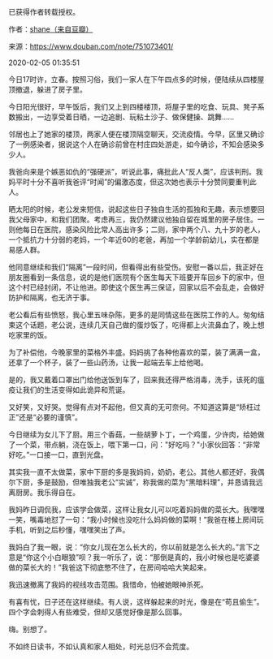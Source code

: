 已获得作者转载授权。


作者：[shane（来自豆瓣）](https://www.douban.com/people/37164735/)


来源：https://www.douban.com/note/751073401/


2020-02-05 01:35:51


今日17时许，立春。按照习俗，我们一家人在下午四点多的时候，便陆续从四楼屋顶撤退，躲进了房子里。  

今日阳光很好，早午饭后，我们又上到四楼楼顶，将屋子里的吃食、玩具、凳子系数搬出，一边享受着日晒，一边追剧、玩粘土沙子、做保健操、跳舞……  

邻居也上了她家的楼顶，两家人便在楼顶隔空聊天，交流疫情。今早，区里又确诊了一例感染者，据说这个人在确诊前曾在村庄四处游走，如今确诊，不知会感染多少人。  

我爸向来是个嫉恶如仇的“强硬派”，听说此事，痛批此人“反人类”，应该判刑。我妈平时十分不喜听我爸评“时闻”的偏激态度，但这次她也表示十分赞同要重判此人。  

晒太阳的时候，老公发来短信，说起这些日子独自生活的孤独和无趣，表示想要回我父母家中，和我们团聚。考虑再三，我仍然建议他独自留在城里的房子居住。一则他每日在医院，感染风险比常人高出许多；二则，家中两个八、九十岁的老人，一个抵抗力十分弱的老妈，一个年近60的老爸，再加一个学龄前幼儿，实在都是易感人群。  

他同意继续和我们“隔离”一段时间，但看得出有些受伤。安慰一番以后，我正好在朋友圈看到一条信息，说的是他们医院有个医生每天下班要开车回乡下的家中，但这个村已经封闭，不让他进。即使这个医生再三保证，回家以后不会乱走，会做好防护和隔离，也无济于事。  

老公看后有些愤怒，我心里五味杂陈，更多的是同情这些在医院工作的人。匆匆结束这个话题，老公说，连续几天自己做的蛋炒饭了，吃得都上火流鼻血了，晚上想吃家里的饭。  

为了补偿他，今晚家里的菜格外丰盛。妈妈挑了各种他喜欢的菜，装了满满一盒，还拿了一个杯子，装了一些山药汤，让我一起端去车上给他喝。  

是的，我又戴着口罩出门给他送饭到车了，回来我还得严格消毒，洗手，该死的瘟疫让我们的生活变得如此诡异和荒诞。  

又好笑，又好哭。觉得有点对不起他，但又真的无可奈何。不知道这算是“矫枉过正”还是“必要的谨慎”。  

今日继续为女儿下了厨。用三个香菇，一些胡萝卜丁，一个鸡蛋，少许肉，给她做了一个菜，带点躺，浇在饭上，喂下第一口，问："好吃吗？"小家伙回答：“非常好吃。”一口接一口，直到光盘。  

其实我一直不太做菜，家中下厨的多是我妈妈，奶奶，老公。其他人都还好，我偶尔下厨，多是鼓励，但唯独我老公“实诚”，称我做的菜为“黑暗料理”，并恳请我远离厨房。我乐得自在。  

我妈昨日调侃我，应该学会做菜，这样让我女儿可以吃着妈妈做的菜长大。我嘿嘿一笑，嘴毒地怼了一句：“我小时候也没吃什么妈妈做的菜啊！”我爸在楼上房间玩手机，听到之后秒懂，嘿嘿笑出了声。  

我妈白了我一眼，说：“你女儿现在怎么长大的，你以前就是怎么长大的。”言下之意是“你这个小白眼狼”呗？我一听乐了，说：“那倒是真的，我小时候也是吃婆婆做的菜长大的！”我爸这下彻底憋不住了，在房间哈哈大笑起来。  

我迅速撤离了我妈的视线攻击范围。我惜命，怕被她眼神杀死。  

有喜有忧，日子还在这样继续。有人说，这样躲起来的时光，像是在“苟且偷生”。四个字会刺得人有些难受，但却又感觉好像是那么回事。  

嗨。别想了。  

不如终日读书，不如认真和家人相处，时光总归不会荒度。  

